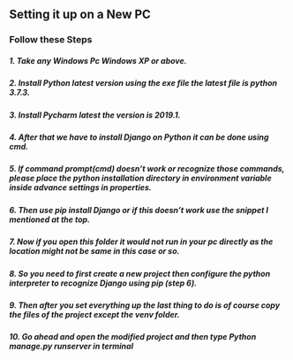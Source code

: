 ## Setting it up on a New PC

### Follow these Steps
##### 1.	Take any Windows Pc Windows XP or above.
##### 2.	Install Python latest version using the exe file the latest file is python 3.7.3.
##### 3.	Install Pycharm latest the version is 2019.1.
##### 4.	After that we have to install Django on Python it can be done using cmd.
##### 5.	If command prompt(cmd) doesn’t work or recognize those commands, please place the python installation directory in environment          variable inside advance settings in properties.
##### 6.	Then use pip install Django or if this doesn’t work use the snippet I mentioned at the top.
##### 7.	Now if you open this folder it would not run in your pc directly as the location might not be same in this case or so.
##### 8.	So you need to first create a new project then configure the python interpreter to recognize Django using pip (step 6).
##### 9.	Then after you set everything up the last thing to do is of course copy the files of the project except the venv folder.
##### 10.	Go ahead and open the modified project and then type  **Python manage.py runserver** in terminal
